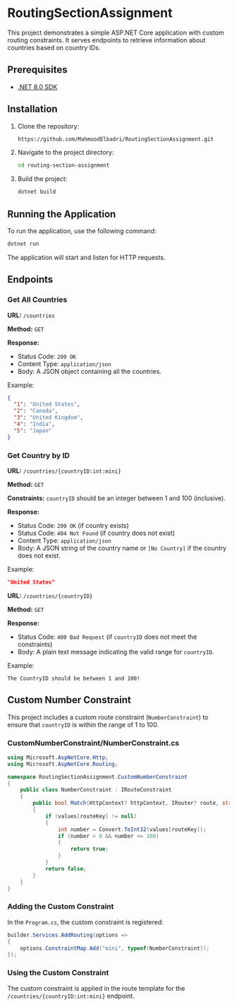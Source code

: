 # RoutingSectionAssignment

This project demonstrates a simple ASP.NET Core application with custom routing constraints. It serves endpoints to retrieve information about countries based on country IDs.

## Prerequisites

- [.NET 8.0 SDK](https://dotnet.microsoft.com/en-us/download/dotnet/8.0)

## Installation

1. Clone the repository:
   ```bash
   https://github.com/MahmoodElbadri/RoutingSectionAssignment.git
   ```
2. Navigate to the project directory:
   ```bash
   cd routing-section-assignment
   ```
3. Build the project:
   ```bash
   dotnet build
   ```

## Running the Application

To run the application, use the following command:
```bash
dotnet run
```

The application will start and listen for HTTP requests.

## Endpoints

### Get All Countries

**URL:** `/countries`

**Method:** `GET`

**Response:**
- Status Code: `200 OK`
- Content Type: `application/json`
- Body: A JSON object containing all the countries.

Example:
```json
{
  "1": "United States",
  "2": "Canada",
  "3": "United Kingdom",
  "4": "India",
  "5": "Japan"
}
```

### Get Country by ID

**URL:** `/countries/{countryID:int:mini}`

**Method:** `GET`

**Constraints:** `countryID` should be an integer between 1 and 100 (inclusive).

**Response:**
- Status Code: `200 OK` (if country exists)
- Status Code: `404 Not Found` (if country does not exist)
- Content Type: `application/json`
- Body: A JSON string of the country name or `[No Country]` if the country does not exist.

Example:
```json
"United States"
```

**URL:** `/countries/{countryID}`

**Method:** `GET`

**Response:**
- Status Code: `400 Bad Request` (if `countryID` does not meet the constraints)
- Body: A plain text message indicating the valid range for `countryID`.

Example:
```
The CountryID should be between 1 and 100!
```

## Custom Number Constraint

This project includes a custom route constraint (`NumberConstraint`) to ensure that `countryID` is within the range of 1 to 100.

### CustomNumberConstraint/NumberConstraint.cs

```csharp
using Microsoft.AspNetCore.Http;
using Microsoft.AspNetCore.Routing;

namespace RoutingSectionAssignment.CustomNumberConstraint
{
    public class NumberConstraint : IRouteConstraint
    {
        public bool Match(HttpContext? httpContext, IRouter? route, string routeKey, RouteValueDictionary values, RouteDirection routeDirection)
        {
            if (values[routeKey] != null)
            {
                int number = Convert.ToInt32(values[routeKey]);
                if (number > 0 && number <= 100)
                {
                    return true;
                }
            }
            return false;
        }
    }
}
```

### Adding the Custom Constraint

In the `Program.cs`, the custom constraint is registered:
```csharp
builder.Services.AddRouting(options =>
{
    options.ConstraintMap.Add("mini", typeof(NumberConstraint));
});
```

### Using the Custom Constraint

The custom constraint is applied in the route template for the `/countries/{countryID:int:mini}` endpoint.
